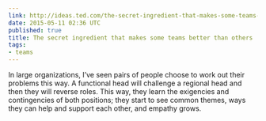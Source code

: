 ```yaml
---
link: http://ideas.ted.com/the-secret-ingredient-that-makes-some-teams-better-than-others/
date: 2015-05-11 02:36 UTC
published: true
title: The secret ingredient that makes some teams better than others | ideas.ted.com
tags:
- teams
---
```


In large organizations, I’ve seen pairs of people choose to work out their problems this way. A functional head will challenge a regional head and then they will reverse roles. This way, they learn the exigencies and contingencies of both positions; they start to see common themes, ways they can help and support each other, and empathy grows.
